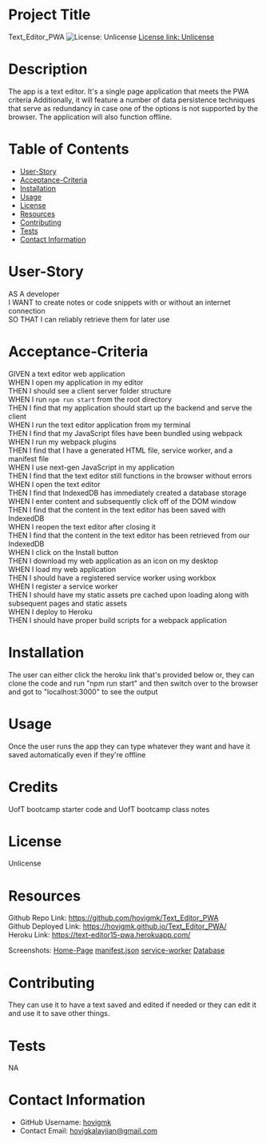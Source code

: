 # Project Title

Text_Editor_PWA
![License: Unlicense](https://img.shields.io/badge/license-Unlicense-blue.svg)
[License link: Unlicense](http://unlicense.org/)

# Description

The app is a text editor. It's a single page application that meets the PWA criteria Additionally, it will feature a number of data persistence techniques that serve as redundancy in case one of the options is not supported by the browser. The application will also function offline.

# Table of Contents

- [User-Story](#User-Story)
- [Acceptance-Criteria](#Acceptance-Criteria)
- [Installation](#Installation)
- [Usage](#Usage)
- [License](#License)
- [Resources](#Resources)
- [Contributing](#Contributing)
- [Tests](#Tests)
- [Contact Information](#Contact-Information)

# User-Story

AS A developer  
I WANT to create notes or code snippets with or without an internet connection  
SO THAT I can reliably retrieve them for later use

# Acceptance-Criteria

GIVEN a text editor web application  
WHEN I open my application in my editor  
THEN I should see a client server folder structure  
WHEN I run `npm run start` from the root directory  
THEN I find that my application should start up the backend and serve the client  
WHEN I run the text editor application from my terminal  
THEN I find that my JavaScript files have been bundled using webpack  
WHEN I run my webpack plugins  
THEN I find that I have a generated HTML file, service worker, and a manifest file  
WHEN I use next-gen JavaScript in my application  
THEN I find that the text editor still functions in the browser without errors  
WHEN I open the text editor  
THEN I find that IndexedDB has immediately created a database storage  
WHEN I enter content and subsequently click off of the DOM window  
THEN I find that the content in the text editor has been saved with IndexedDB  
WHEN I reopen the text editor after closing it  
THEN I find that the content in the text editor has been retrieved from our IndexedDB  
WHEN I click on the Install button  
THEN I download my web application as an icon on my desktop  
WHEN I load my web application  
THEN I should have a registered service worker using workbox  
WHEN I register a service worker  
THEN I should have my static assets pre cached upon loading along with subsequent pages and static assets  
WHEN I deploy to Heroku  
THEN I should have proper build scripts for a webpack application

# Installation

The user can either click the heroku link that's provided below or, they can clone the code and run "npm run start" and then switch over to the browser and got to "localhost:3000" to see the output

# Usage

Once the user runs the app they can type whatever they want and have it saved automatically even if they're offline

# Credits

UofT bootcamp starter code and UofT bootcamp class notes

# License

Unlicense

# Resources

Github Repo Link: https://github.com/hovigmk/Text_Editor_PWA  
Github Deployed Link: https://hovigmk.github.io/Text_Editor_PWA/  
Heroku Link: https://text-editor15-pwa.herokuapp.com/

Screenshots:
[Home-Page](./assets/Home%20Page.jpg)
[manifest.json](./assets/Manifest.jpg)
[service-worker](./assets/Service%20Worker.jpg)
[Database](./assets/JATE%20database.jpg)

# Contributing

They can use it to have a text saved and edited if needed or they can edit it and use it to save other things.

# Tests

NA

# Contact Information

- GitHub Username: [hovigmk](https://www.github.com/hovigmk)
- Contact Email: hovigkalayjian@gmail.com
